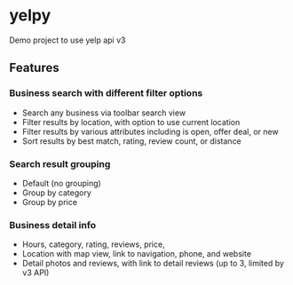 # yelpy #
Demo project to use yelp api v3

## Features ##
### Business search with different filter options ###
* Search any business via toolbar search view
* Filter results by location, with option to use current location
* Filter results by various attributes including is open, offer deal, or new
* Sort results by best match, rating, review count, or distance
### Search result grouping ###
* Default (no grouping)
* Group by category
* Group by price
### Business detail info ###
* Hours, category, rating, reviews, price, 
* Location with map view, link to navigation, phone, and website
* Detail photos and reviews, with link to detail reviews (up to 3, limited by v3 API)
